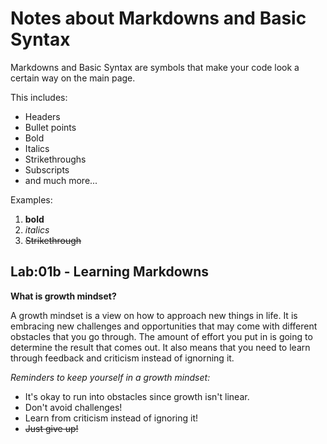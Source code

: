 # Notes about Markdowns and Basic Syntax

Markdowns and Basic Syntax are symbols that make your code look a certain way on the main page. 

This includes:

- Headers
- Bullet points
- Bold
- Italics
- Strikethroughs
- Subscripts
- and much more...

Examples:

1. **bold**
2. _italics_
3. ~~Strikethrough~~

## Lab:01b - Learning Markdowns

**What is growth mindset?**

A growth mindset is a view on how to approach new things in life. It is embracing new challenges and opportunities that may come with different obstacles that you go through. The amount of effort you put in is going to determine the result that comes out. It also means that you need to learn through feedback and criticism instead of ignorning it. 

_Reminders to keep yourself in a growth mindset:_

- It's okay to run into obstacles since growth isn't linear.
- Don't avoid challenges!
- Learn from criticism instead of ignoring it!
- ~~Just give up!~~